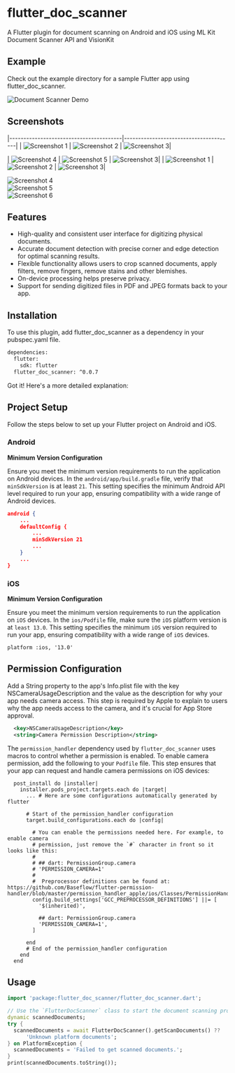 # flutter_doc_scanner 
A Flutter plugin for document scanning on Android and iOS using ML Kit Document Scanner API and VisionKit

## Example 
Check out the example directory for a sample Flutter app using flutter_doc_scanner.

![Document Scanner Demo](./flutter-doc_scanner/doc_scan_demo.gif)

## Screenshots 
|----------------------------------------|---------------------------------------|
| ![Screenshot 1](./flutter-doc_scanner/screen_shot_1)	| ![Screenshot 2](./flutter-doc_scanner/screen_shot_2) | ![Screenshot 3](./flutter-doc_scanner/screen_shot_3)|

| ![Screenshot 4](./flutter-doc_scanner/screen_shot_4)	| ![Screenshot 5](./flutter-doc_scanner/screen_shot_2) | ![Screenshot 3](./flutter-doc_scanner/screen_shot_3)|
	| ![Screenshot 1](./flutter-doc_scanner/screen_shot_1)	| ![Screenshot 2](./flutter-doc_scanner/screen_shot_2) | ![Screenshot 3](./flutter-doc_scanner/screen_shot_3)|

![Screenshot 4](./flutter-doc_scanner/screen_shot_4)	
![Screenshot 5](./flutter-doc_scanner/screen_shot_5)	
![Screenshot 6](./flutter-doc_scanner/screen_shot_6)

## Features 
- High-quality and consistent user interface for digitizing physical documents.
- Accurate document detection with precise corner and edge detection for optimal scanning results.
- Flexible functionality allows users to crop scanned documents, apply filters, remove fingers, remove stains and other blemishes.
- On-device processing helps preserve privacy.
- Support for sending digitized files in PDF and JPEG formats back to your app.

## Installation 
To use this plugin, add flutter_doc_scanner as a dependency in your pubspec.yaml file.

```sh
dependencies:
  flutter:
    sdk: flutter
  flutter_doc_scanner: ^0.0.7
```
Got it! Here's a more detailed explanation:

## Project Setup 
Follow the steps below to set up your Flutter project on Android and iOS.

### Android
**Minimum Version Configuration**

Ensure you meet the minimum version requirements to run the application on Android devices. In the `android/app/build.gradle` file, verify that `minSdkVersion` is at least `21`. This setting specifies the minimum Android API level required to run your app, ensuring compatibility with a wide range of Android devices.
```json
android {
    ...
    defaultConfig {
        ...
        minSdkVersion 21
        ...
    }
    ...
}
```

### iOS 
**Minimum Version Configuration**

Ensure you meet the minimum version requirements to run the application on `iOS` devices. In the `ios/Podfile` file, make sure the `iOS` platform version is at `least 13.0`. This setting specifies the minimum `iOS` version required to run your app, ensuring compatibility with a wide range of `iOS` devices.
```
platform :ios, '13.0'
```

## Permission Configuration
Add a String property to the app's Info.plist file with the key NSCameraUsageDescription and the value as the description for why your app needs camera access. This step is required by Apple to explain to users why the app needs access to the camera, and it's crucial for App Store approval.
```xml
  <key>NSCameraUsageDescription</key>
  <string>Camera Permission Description</string>
```
The `permission_handler` dependency used by `flutter_doc_scanner` uses macros to control whether a permission is enabled. To enable camera permission, add the following to your `Podfile` file. This step ensures that your app can request and handle camera permissions on iOS devices:
```
  post_install do |installer|
    installer.pods_project.targets.each do |target|
      ... # Here are some configurations automatically generated by flutter

      # Start of the permission_handler configuration
      target.build_configurations.each do |config|

        # You can enable the permissions needed here. For example, to enable camera
        # permission, just remove the `#` character in front so it looks like this:
        #
        # ## dart: PermissionGroup.camera
        # 'PERMISSION_CAMERA=1'
        #
        #  Preprocessor definitions can be found at: https://github.com/Baseflow/flutter-permission-handler/blob/master/permission_handler_apple/ios/Classes/PermissionHandlerEnums.h
        config.build_settings['GCC_PREPROCESSOR_DEFINITIONS'] ||= [
          '$(inherited)',

          ## dart: PermissionGroup.camera
          'PERMISSION_CAMERA=1',
        ]

      end
      # End of the permission_handler configuration
    end
  end
```

## Usage 
```dart
import 'package:flutter_doc_scanner/flutter_doc_scanner.dart';

// Use the `FlutterDocScanner` class to start the document scanning process.
dynamic scannedDocuments;
try {
  scannedDocuments = await FlutterDocScanner().getScanDocuments() ??
      'Unknown platform documents';
} on PlatformException {
  scannedDocuments = 'Failed to get scanned documents.';
}
print(scannedDocuments.toString());
```
